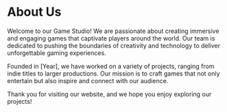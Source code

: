 # About Us

Welcome to our Game Studio! We are passionate about creating immersive and engaging games that captivate players around the world. Our team is dedicated to pushing the boundaries of creativity and technology to deliver unforgettable gaming experiences.

Founded in [Year], we have worked on a variety of projects, ranging from indie titles to larger productions. Our mission is to craft games that not only entertain but also inspire and connect with our audience.

Thank you for visiting our website, and we hope you enjoy exploring our projects!